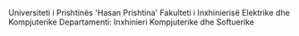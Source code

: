 
Universiteti i Prishtinës 'Hasan Prishtina'
Fakulteti i Inxhinierisë Elektrike dhe Kompjuterike
Departamenti: Inxhinieri Kompjuterike dhe Softuerike
